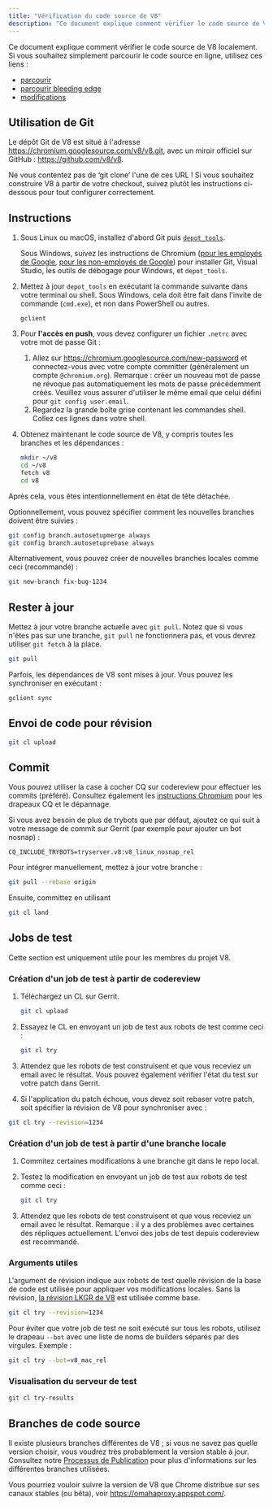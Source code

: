 ```yaml
---
title: "Vérification du code source de V8"
description: "Ce document explique comment vérifier le code source de V8 localement."
---
```

Ce document explique comment vérifier le code source de V8 localement. Si vous souhaitez simplement parcourir le code source en ligne, utilisez ces liens :

- [parcourir](https://chromium.googlesource.com/v8/v8/)
- [parcourir bleeding edge](https://chromium.googlesource.com/v8/v8/+/master)
- [modifications](https://chromium.googlesource.com/v8/v8/+log/master)

## Utilisation de Git

Le dépôt Git de V8 est situé à l'adresse https://chromium.googlesource.com/v8/v8.git, avec un miroir officiel sur GitHub : https://github.com/v8/v8.

Ne vous contentez pas de ‘git clone’ l'une de ces URL ! Si vous souhaitez construire V8 à partir de votre checkout, suivez plutôt les instructions ci-dessous pour tout configurer correctement.

## Instructions

1. Sous Linux ou macOS, installez d'abord Git puis [`depot_tools`](https://commondatastorage.googleapis.com/chrome-infra-docs/flat/depot_tools/docs/html/depot_tools_tutorial.html#_setting_up).

    Sous Windows, suivez les instructions de Chromium ([pour les employés de Google](https://goto.google.com/building-chrome-win), [pour les non-employés de Google](https://chromium.googlesource.com/chromium/src/+/master/docs/windows_build_instructions.md#Setting-up-Windows)) pour installer Git, Visual Studio, les outils de débogage pour Windows, et `depot_tools`.

1. Mettez à jour `depot_tools` en exécutant la commande suivante dans votre terminal ou shell. Sous Windows, cela doit être fait dans l'invite de commande (`cmd.exe`), et non dans PowerShell ou autres.

    ```
    gclient
    ```

1. Pour **l'accès en push**, vous devez configurer un fichier `.netrc` avec votre mot de passe Git :

    1. Allez sur https://chromium.googlesource.com/new-password et connectez-vous avec votre compte committer (généralement un compte `@chromium.org`). Remarque : créer un nouveau mot de passe ne révoque pas automatiquement les mots de passe précédemment créés. Veuillez vous assurer d'utiliser le même email que celui défini pour `git config user.email`.
    1. Regardez la grande boîte grise contenant les commandes shell. Collez ces lignes dans votre shell.

1. Obtenez maintenant le code source de V8, y compris toutes les branches et les dépendances :

    ```bash
    mkdir ~/v8
    cd ~/v8
    fetch v8
    cd v8
    ```

Après cela, vous êtes intentionnellement en état de tête détachée.

Optionnellement, vous pouvez spécifier comment les nouvelles branches doivent être suivies :

```bash
git config branch.autosetupmerge always
git config branch.autosetuprebase always
```

Alternativement, vous pouvez créer de nouvelles branches locales comme ceci (recommandé) :

```bash
git new-branch fix-bug-1234
```

## Rester à jour

Mettez à jour votre branche actuelle avec `git pull`. Notez que si vous n'êtes pas sur une branche, `git pull` ne fonctionnera pas, et vous devrez utiliser `git fetch` à la place.

```bash
git pull
```

Parfois, les dépendances de V8 sont mises à jour. Vous pouvez les synchroniser en exécutant :

```bash
gclient sync
```

## Envoi de code pour révision

```bash
git cl upload
```

## Commit

Vous pouvez utiliser la case à cocher CQ sur codereview pour effectuer les commits (préféré). Consultez également les [instructions Chromium](https://chromium.googlesource.com/chromium/src/+/master/docs/infra/cq.md) pour les drapeaux CQ et le dépannage.

Si vous avez besoin de plus de trybots que par défaut, ajoutez ce qui suit à votre message de commit sur Gerrit (par exemple pour ajouter un bot nosnap) :

```
CQ_INCLUDE_TRYBOTS=tryserver.v8:v8_linux_nosnap_rel
```

Pour intégrer manuellement, mettez à jour votre branche :

```bash
git pull --rebase origin
```

Ensuite, committez en utilisant

```bash
git cl land
```

## Jobs de test

Cette section est uniquement utile pour les membres du projet V8.

### Création d'un job de test à partir de codereview

1. Téléchargez un CL sur Gerrit.

    ```bash
    git cl upload
    ```

1. Essayez le CL en envoyant un job de test aux robots de test comme ceci :

    ```bash
    git cl try
    ```

1. Attendez que les robots de test construisent et que vous receviez un email avec le résultat. Vous pouvez également vérifier l'état du test sur votre patch dans Gerrit.

1. Si l'application du patch échoue, vous devez soit rebaser votre patch, soit spécifier la révision de V8 pour synchroniser avec :

```bash
git cl try --revision=1234
```

### Création d'un job de test à partir d'une branche locale

1. Commitez certaines modifications à une branche git dans le repo local.

1. Testez la modification en envoyant un job de test aux robots de test comme ceci :

    ```bash
    git cl try
    ```

1. Attendez que les robots de test construisent et que vous receviez un email avec le résultat. Remarque : il y a des problèmes avec certaines des répliques actuellement. L'envoi des jobs de test depuis codereview est recommandé.

### Arguments utiles

L'argument de révision indique aux robots de test quelle révision de la base de code est utilisée pour appliquer vos modifications locales. Sans la révision, [la révision LKGR de V8](https://v8-status.appspot.com/lkgr) est utilisée comme base.

```bash
git cl try --revision=1234
```

Pour éviter que votre job de test ne soit exécuté sur tous les robots, utilisez le drapeau `--bot` avec une liste de noms de builders séparés par des virgules. Exemple :

```bash
git cl try --bot=v8_mac_rel
```

### Visualisation du serveur de test

```bash
git cl try-results
```

## Branches de code source

Il existe plusieurs branches différentes de V8 ; si vous ne savez pas quelle version choisir, vous voudrez très probablement la version stable à jour. Consultez notre [Processus de Publication](/docs/release-process) pour plus d'informations sur les différentes branches utilisées.

Vous pourriez vouloir suivre la version de V8 que Chrome distribue sur ses canaux stables (ou bêta), voir https://omahaproxy.appspot.com/.
